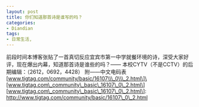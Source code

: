 ```yaml
---
layout: post
title: 你们知道那首诗是谁写的吗？
categories:
- Diandian
tags:
- 日常生活, 
---
```

前段时间本博客张贴了一首真切反应宜宾市第一中学就餐环境的诗，深受大家好评，现在爆出内幕，知道那首诗是谁些的吗？—— 本校CYTV（不是CCTV）的后期编辑：（2612，0692，4428） 附——中文电码表\[www.tigtag.com/community/basic/16107\\\_0\\\_2.html\]\[www.tigtag.com\_community\_basic\_16107\_0\_2.html\] \[www.tigtag.com\_community\_basic\_16107\_0\_2.html\]: http://www.tigtag.com/community/basic/16107\_0\_2.html